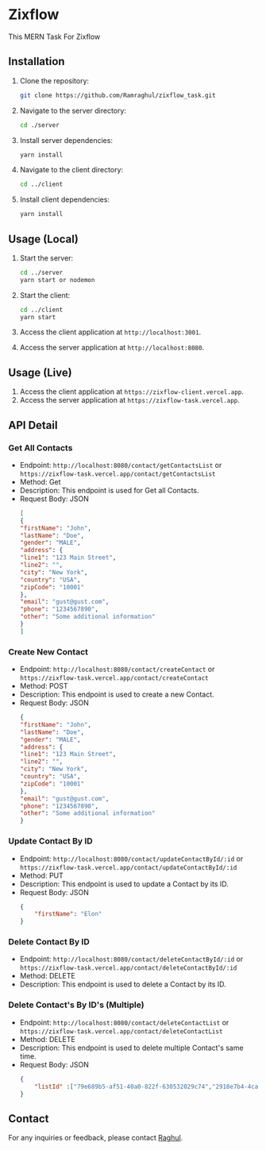 # Zixflow

This MERN Task For Zixflow

## Installation

1. Clone the repository:
    ```bash
    git clone https://github.com/Ramraghul/zixflow_task.git
    ```

2. Navigate to the server directory:
    ```bash
    cd ./server
    ```

3. Install server dependencies:
    ```bash
    yarn install
    ```

4. Navigate to the client directory:
    ```bash
    cd ../client
    ```

5. Install client dependencies:
    ```bash
    yarn install
    ```

## Usage (Local)

1. Start the server:
    ```bash
    cd ../server
    yarn start or nodemon
    ```

2. Start the client:
    ```bash
    cd ../client
    yarn start
    ```

3. Access the client application at `http://localhost:3001`.
4. Access the server application at `http://localhost:8080`.

## Usage (Live)

1. Access the client application at `https://zixflow-client.vercel.app`.
2. Access the server application at `https://zixflow-task.vercel.app`.

## API Detail

### Get All Contacts
- Endpoint: `http://localhost:8080/contact/getContactsList` or  `https://zixflow-task.vercel.app/contact/getContactsList`
- Method: Get
- Description: This endpoint is used for Get all Contacts.
- Request Body: JSON
    ```json
    [
    {
    "firstName": "John",
    "lastName": "Doe",
    "gender": "MALE",
    "address": {
    "line1": "123 Main Street",
    "line2": "",
    "city": "New York",
    "country": "USA",
    "zipCode": "10001"
  },
    "email": "gust@gust.com",
    "phone": "1234567890",
    "other": "Some additional information"
    }
    ]
    ```

### Create New Contact
- Endpoint: `http://localhost:8080/contact/createContact` or  `https://zixflow-task.vercel.app/contact/createContact`
- Method: POST
- Description: This endpoint is used to create a new Contact.
- Request Body: JSON
    ```json
    {
    "firstName": "John",
    "lastName": "Doe",
    "gender": "MALE",
    "address": {
    "line1": "123 Main Street",
    "line2": "",
    "city": "New York",
    "country": "USA",
    "zipCode": "10001"
  },
    "email": "gust@gust.com",
    "phone": "1234567890",
    "other": "Some additional information"
    }
    ```

### Update Contact By ID
- Endpoint: `http://localhost:8080/contact/updateContactById/:id` or  `https://zixflow-task.vercel.app/contact/updateContactById/:id`
- Method: PUT
- Description: This endpoint is used to update a Contact by its ID.
- Request Body: JSON
    ```json
    {
        "firstName": "Elon"
    }
    ```

### Delete Contact By ID
- Endpoint: `http://localhost:8080/contact/deleteContactById/:id` or  `https://zixflow-task.vercel.app/contact/deleteContactById/:id`
- Method: DELETE
- Description: This endpoint is used to delete a Contact by its ID.

### Delete Contact's By ID's (Multiple)
- Endpoint: `http://localhost:8080/contact/deleteContactList` or  `https://zixflow-task.vercel.app/contact/deleteContactList`
- Method: DELETE
- Description: This endpoint is used to delete multiple Contact's same time.
-  Request Body: JSON
    ```json
    {
        "listId" :["79e689b5-af51-40a0-822f-630532029c74","2918e7b4-4ca1-4ad8-a6c8-c26efa669473"]
    }
    ```

## Contact

For any inquiries or feedback, please contact [Raghul](mailto:raghulraghul111@gmail.com).
